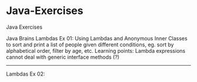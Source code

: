 # Java-Exercises
Java Exercises

Java Brains 
Lambdas Ex 01: Using Lambdas and Anonymous Inner Classes to sort and print a list of people given different conditions, eg. sort by alphabetical order, filter by age, etc. Learning points: Lambda expressions cannot deal with generic interface methods (?)  

<hr>

Lambdas Ex 02: 

